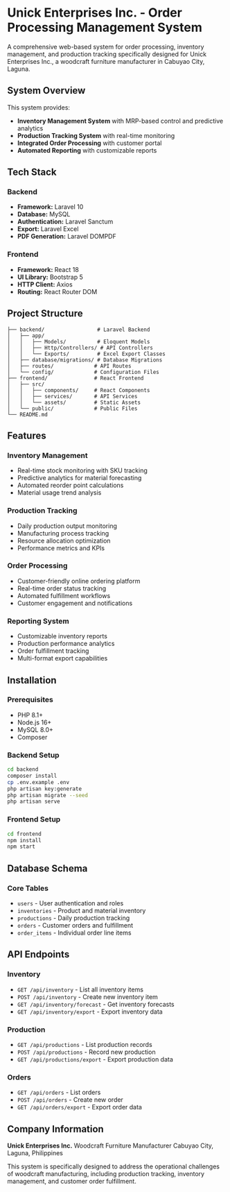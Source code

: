 # Unick Enterprises Inc. - Order Processing Management System

A comprehensive web-based system for order processing, inventory management, and production tracking specifically designed for Unick Enterprises Inc., a woodcraft furniture manufacturer in Cabuyao City, Laguna.

## System Overview

This system provides:
- **Inventory Management System** with MRP-based control and predictive analytics
- **Production Tracking System** with real-time monitoring
- **Integrated Order Processing** with customer portal
- **Automated Reporting** with customizable reports

## Tech Stack

### Backend
- **Framework:** Laravel 10
- **Database:** MySQL
- **Authentication:** Laravel Sanctum
- **Export:** Laravel Excel
- **PDF Generation:** Laravel DOMPDF

### Frontend
- **Framework:** React 18
- **UI Library:** Bootstrap 5
- **HTTP Client:** Axios
- **Routing:** React Router DOM

## Project Structure

```
├── backend/                 # Laravel Backend
│   ├── app/
│   │   ├── Models/          # Eloquent Models
│   │   ├── Http/Controllers/ # API Controllers
│   │   └── Exports/         # Excel Export Classes
│   ├── database/migrations/ # Database Migrations
│   ├── routes/             # API Routes
│   └── config/             # Configuration Files
├── frontend/               # React Frontend
│   ├── src/
│   │   ├── components/     # React Components
│   │   ├── services/       # API Services
│   │   └── assets/         # Static Assets
│   └── public/             # Public Files
└── README.md
```

## Features

### Inventory Management
- Real-time stock monitoring with SKU tracking
- Predictive analytics for material forecasting
- Automated reorder point calculations
- Material usage trend analysis

### Production Tracking
- Daily production output monitoring
- Manufacturing process tracking
- Resource allocation optimization
- Performance metrics and KPIs

### Order Processing
- Customer-friendly online ordering platform
- Real-time order status tracking
- Automated fulfillment workflows
- Customer engagement and notifications

### Reporting System
- Customizable inventory reports
- Production performance analytics
- Order fulfillment tracking
- Multi-format export capabilities

## Installation

### Prerequisites
- PHP 8.1+
- Node.js 16+
- MySQL 8.0+
- Composer

### Backend Setup
```bash
cd backend
composer install
cp .env.example .env
php artisan key:generate
php artisan migrate --seed
php artisan serve
```

### Frontend Setup
```bash
cd frontend
npm install
npm start
```

## Database Schema

### Core Tables
- `users` - User authentication and roles
- `inventories` - Product and material inventory
- `productions` - Daily production tracking
- `orders` - Customer orders and fulfillment
- `order_items` - Individual order line items

## API Endpoints

### Inventory
- `GET /api/inventory` - List all inventory items
- `POST /api/inventory` - Create new inventory item
- `GET /api/inventory/forecast` - Get inventory forecasts
- `GET /api/inventory/export` - Export inventory data

### Production
- `GET /api/productions` - List production records
- `POST /api/productions` - Record new production
- `GET /api/productions/export` - Export production data

### Orders
- `GET /api/orders` - List orders
- `POST /api/orders` - Create new order
- `GET /api/orders/export` - Export order data

## Company Information

**Unick Enterprises Inc.**
Woodcraft Furniture Manufacturer
Cabuyao City, Laguna, Philippines

This system is specifically designed to address the operational challenges of woodcraft manufacturing, including production tracking, inventory management, and customer order fulfillment.